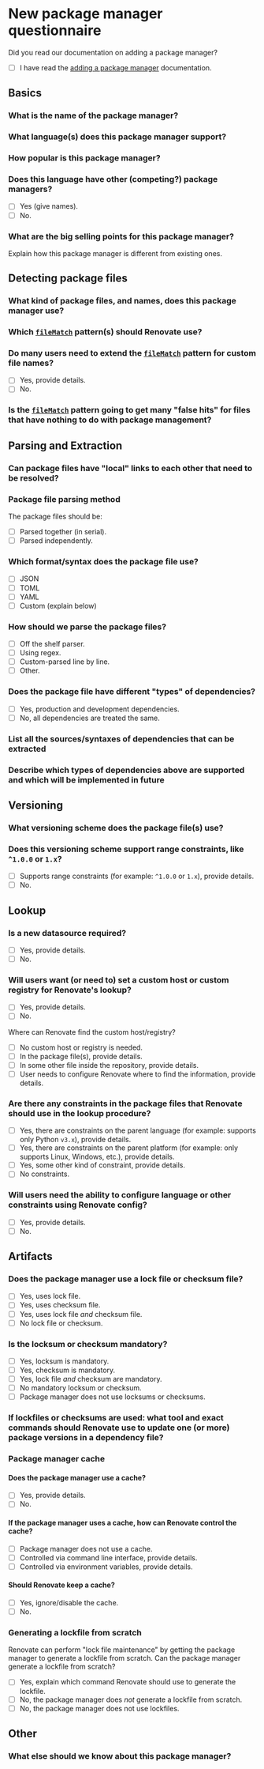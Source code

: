 # New package manager questionnaire

Did you read our documentation on adding a package manager?

- [ ] I have read the [adding a package manager](adding-a-package-manager.md) documentation.

## Basics

### What is the name of the package manager?

### What language(s) does this package manager support?

### How popular is this package manager?

### Does this language have other (competing?) package managers?

- [ ] Yes (give names).
- [ ] No.

### What are the big selling points for this package manager?

Explain how this package manager is different from existing ones.

## Detecting package files

### What kind of package files, and names, does this package manager use?

### Which [`fileMatch`](../usage/configuration-options.md#filematch) pattern(s) should Renovate use?

### Do many users need to extend the [`fileMatch`](../usage/configuration-options.md#filematch) pattern for custom file names?

- [ ] Yes, provide details.
- [ ] No.

### Is the [`fileMatch`](../usage/configuration-options.md#filematch) pattern going to get many "false hits" for files that have nothing to do with package management?

## Parsing and Extraction

### Can package files have "local" links to each other that need to be resolved?

### Package file parsing method

The package files should be:

- [ ] Parsed together (in serial).
- [ ] Parsed independently.

### Which format/syntax does the package file use?

- [ ] JSON
- [ ] TOML
- [ ] YAML
- [ ] Custom (explain below)

### How should we parse the package files?

- [ ] Off the shelf parser.
- [ ] Using regex.
- [ ] Custom-parsed line by line.
- [ ] Other.

### Does the package file have different "types" of dependencies?

- [ ] Yes, production and development dependencies.
- [ ] No, all dependencies are treated the same.

### List all the sources/syntaxes of dependencies that can be extracted

### Describe which types of dependencies above are supported and which will be implemented in future

## Versioning

### What versioning scheme does the package file(s) use?

### Does this versioning scheme support range constraints, like `^1.0.0` or `1.x`?

- [ ] Supports range constraints (for example: `^1.0.0` or `1.x`), provide details.
- [ ] No.

## Lookup

### Is a new datasource required?

- [ ] Yes, provide details.
- [ ] No.

### Will users want (or need to) set a custom host or custom registry for Renovate's lookup?

- [ ] Yes, provide details.
- [ ] No.

Where can Renovate find the custom host/registry?

- [ ] No custom host or registry is needed.
- [ ] In the package file(s), provide details.
- [ ] In some other file inside the repository, provide details.
- [ ] User needs to configure Renovate where to find the information, provide details.

### Are there any constraints in the package files that Renovate should use in the lookup procedure?

- [ ] Yes, there are constraints on the parent language (for example: supports only Python `v3.x`), provide details.
- [ ] Yes, there are constraints on the parent platform (for example: only supports Linux, Windows, etc.), provide details.
- [ ] Yes, some other kind of constraint, provide details.
- [ ] No constraints.

### Will users need the ability to configure language or other constraints using Renovate config?

- [ ] Yes, provide details.
- [ ] No.

## Artifacts

### Does the package manager use a lock file or checksum file?

- [ ] Yes, uses lock file.
- [ ] Yes, uses checksum file.
- [ ] Yes, uses lock file _and_ checksum file.
- [ ] No lock file or checksum.

### Is the locksum or checksum mandatory?

- [ ] Yes, locksum is mandatory.
- [ ] Yes, checksum is mandatory.
- [ ] Yes, lock file _and_ checksum are mandatory.
- [ ] No mandatory locksum or checksum.
- [ ] Package manager does not use locksums or checksums.

### If lockfiles or checksums are used: what tool and exact commands should Renovate use to update one (or more) package versions in a dependency file?

### Package manager cache

#### Does the package manager use a cache?

- [ ] Yes, provide details.
- [ ] No.

#### If the package manager uses a cache, how can Renovate control the cache?

- [ ] Package manager does not use a cache.
- [ ] Controlled via command line interface, provide details.
- [ ] Controlled via environment variables, provide details.

#### Should Renovate keep a cache?

- [ ] Yes, ignore/disable the cache.
- [ ] No.

### Generating a lockfile from scratch

Renovate can perform "lock file maintenance" by getting the package manager to generate a lockfile from scratch.
Can the package manager generate a lockfile from scratch?

- [ ] Yes, explain which command Renovate should use to generate the lockfile.
- [ ] No, the package manager does _not_ generate a lockfile from scratch.
- [ ] No, the package manager does not use lockfiles.

## Other

### What else should we know about this package manager?
